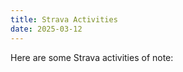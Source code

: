 ```yaml
---
title: Strava Activities
date: 2025-03-12
---
```

Here are some Strava activities of note:
<div class="strava-embed-placeholder" data-embed-type="activity" data-embed-id="13124580235" data-style="standard" data-from-embed="false"></div><script src="https://strava-embeds.com/embed.js"></script>
